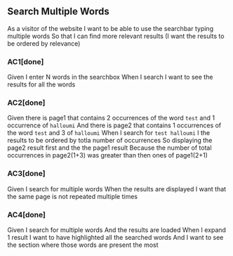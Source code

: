 ## Search Multiple Words
As a visitor of the website
I want to be able to use the searchbar typing multiple words
So that I can find more relevant results
(I want the results to be ordered by relevance)

### AC1[done]
Given I enter N words in the searchbox
When I search
I want to see the results for all the words

### AC2[done]
Given there is page1 that contains 2 occurrences of the word `test` and 1 occurrence of `halloumi`
And there is page2 that contains 1 occurrences of the word `test` and 3 of `halloumi`
When I search for `test halloumi`
I the results to be ordered by totla number of occurrences
So displaying the page2 result first and the the page1 result
Because the number of total occurrences in page2(1+3) was greater than then ones of page1(2+1)

### AC3[done]
Given I search for multiple words
When the results are displayed
I want that the same page is not repeated multiple times

### AC4[done]
Given I search for multiple words
And the results are loaded
When I expand 1 result
I want to have highlighted all the searched words
And I want to see the section where those words are present the most
